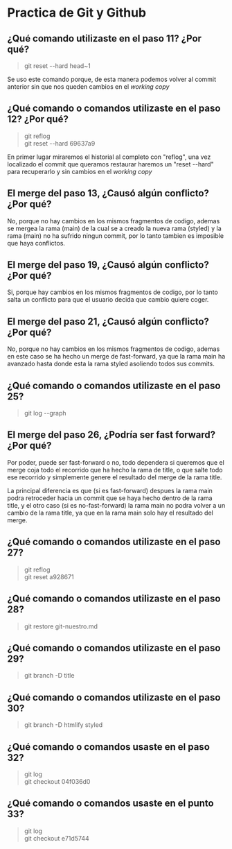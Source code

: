 # Practica de Git y Github

## ¿Qué comando utilizaste en el paso 11? ¿Por qué?

> git reset --hard head~1

Se uso este comando porque, de esta manera podemos volver al commit anterior sin que nos queden cambios en el *working copy*

## ¿Qué comando o comandos utilizaste en el paso 12? ¿Por qué?

> git reflog  
> git reset --hard 69637a9

En primer lugar miraremos el historial al completo con "reflog", una vez localizado el commit que queramos restaurar haremos un "reset --hard" para recuperarlo y sin cambios en el *working copy*

## El merge del paso 13, ¿Causó algún conflicto? ¿Por qué?

No, porque no hay cambios en los mismos fragmentos de codigo, ademas se mergea la rama (main) de la cual se a creado la nueva rama (styled) y la rama (main) no ha sufrido ningun commit, por lo tanto tambien es imposible que haya conflictos.

## El merge del paso 19, ¿Causó algún conflicto? ¿Por qué?

Si, porque hay cambios en los mismos fragmentos de codigo, por lo tanto salta un conflicto para que el usuario decida que cambio quiere coger.


## El merge del paso 21, ¿Causó algún conflicto? ¿Por qué?

No, porque no hay cambios en los mismos fragmentos de codigo, ademas en este caso se ha hecho un merge de fast-forward, ya que la rama main ha avanzado hasta donde esta la rama styled asoliendo todos sus commits.

## ¿Qué comando o comandos utilizaste en el paso 25?

> git log --graph

## El merge del paso 26, ¿Podría ser fast forward? ¿Por qué?

Por poder, puede ser fast-forward o no, todo dependera si queremos que el merge coja todo el recorrido que ha hecho la rama de title, o que salte todo ese recorrido y simplemente genere el resultado del merge de la rama title.

La principal diferencia es que (si es fast-forward) despues la rama main podra retroceder hacia un commit que se haya hecho dentro de la rama title, y el otro caso (si es no-fast-forward) la rama main no podra volver a un cambio de la rama title, ya que en la rama main solo hay el resultado del merge.

## ¿Qué comando o comandos utilizaste en el paso 27?

> git reflog  
> git reset a928671


## ¿Qué comando o comandos utilizaste en el paso 28?

> git restore git-nuestro.md

## ¿Qué comando o comandos utilizaste en el paso 29?

> git branch -D title

## ¿Qué comando o comandos utilizaste en el paso 30?

> git branch -D htmlify styled

## ¿Qué comando o comandos usaste en el paso 32?

> git log  
> git checkout 04f036d0


## ¿Qué comando o comandos usaste en el punto 33?

> git log  
> git checkout e71d5744
